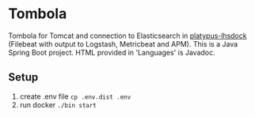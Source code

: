 # Tombola
Tombola for Tomcat and connection to Elasticsearch in [platypus-lhsdock](https://github.com/lhsradek/platypus-lhsdock) (Filebeat with output to Logstash, Metricbeat and APM). This is a Java Spring Boot project. HTML provided in 'Languages' is Javadoc.

## Setup
1) create .env file ```cp .env.dist .env```
2) run docker ```./bin start```
